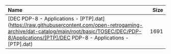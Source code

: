 |Name|Size|
|:---|---:|
|[DEC PDP-8 - Applications - [PTP].dat](https://raw.githubusercontent.com/open-retrogaming-archive/dat-catalog/main/root/basic/TOSEC/DEC/PDP-8/Applications/[PTP]/DEC PDP-8 - Applications - [PTP].dat)|1691|

